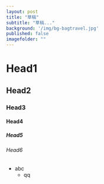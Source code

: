```yaml
---
layout: post
title: "草稿"
subtitle: "草稿..."
background: '/img/bg-bagtravel.jpg'
published: false
imagefolder: ""
---
```


# Head1
## Head2
### Head3
#### Head4
##### Head5
###### Head6

- abc
  - qq